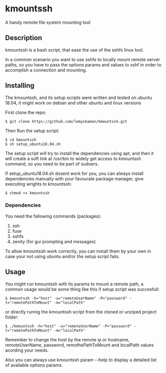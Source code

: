 # kmountssh
A handy remote file system mounting tool

## Description
kmountssh is a bash script, that ease the use of the sshfs linux tool. 

In a common scenario you want to use sshfs to locally mount remote server paths, so you have to pass the options params and values to sshf in order to accomplish a connection and mounting.

##

## Installing



The kmountssh, and its setup scripts were written and tested on ubuntu 18.04, it might work on debian and other ubuntu and linux versions


First clone  the repo:

	$ git clone https://github.com/lemyskaman/kmountssh.git


Then Run the setup script:

	$ cd kmountssh
	$ sh setup_ubuntu18.04.sh  

The setup script will try to install the dependencies using apt, and then it will create a soft link at /usr/bin to widely get access to kmountssh command, so you need to be part of sudoers.

If setup_ubuntu18.04.sh dosent work for you, you can always install dependencies manually with your favourate package manager, give executing wrights to kmountssh:

	$ chmod +x kmountssh

### Dependencies
You need the fallowing commands (packages): 
1. ssh 
2. fuse 
3. sshfs 
4. zenity (for gui prompting and messages) 

 To allow kmountssh work correctly, you can install them by your own in case your not using ubuntu and/or the setup script fails.


## Usage
You might run kmountssh with its params to mount a remote path, a common usage would be some thing like this if setup script was succesfull:
	
	$ kmountssh -h="host" -u="remoteUserName" -P="password" -t="remotePathToMount" -m="localPath"

or directly runnig the kmountssh script from the cloned or unziped project folder:

	$ ./kmountssh -h="host" -u="remoteUserName" -P="password" -t="remotePathToMount" -m="localPath"

Remember to change the host by the remote ip or hostname, remoteUserName, password, remothePathToMount and localPath values acording your needs.

Also you can always use kmountssh param --help to display a detailed list of available options params.
